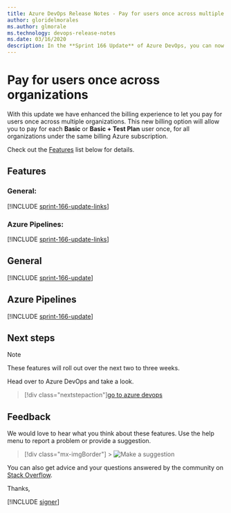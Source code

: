 ```yaml
---
title: Azure DevOps Release Notes - Pay for users once across multiple organizations
author: gloridelmorales
ms.author: glmorale
ms.technology: devops-release-notes
ms.date: 03/16/2020
description: In the **Sprint 166 Update** of Azure DevOps, you can now pay for users once across multiple organizations.
---
```


# Pay for users once across organizations

With this update we have enhanced the billing experience to let you pay for users once across multiple organizations. This new billing option will allow you to pay for each **Basic** or **Basic + Test Plan** user once, for all organizations under the same billing Azure subscription.

Check out the [Features](#features) list below for details.

## Features

### General:

[!INCLUDE [sprint-166-update-links](includes/general/sprint-166-update-links.md)]

### Azure Pipelines:

[!INCLUDE [sprint-166-update-links](includes/pipelines/sprint-166-update-links.md)]

## General

[!INCLUDE [sprint-166-update](includes/general/sprint-166-update.md)]

## Azure Pipelines

[!INCLUDE [sprint-166-update](includes/pipelines/sprint-166-update.md)]

## Next steps

> [!NOTE]
> These features will roll out over the next two to three weeks.

Head over to Azure DevOps and take a look.

> [!div class="nextstepaction"][go to azure devops](https://go.microsoft.com/fwlink/?LinkId=307137&campaign=o~msft~docs~product-vsts~release-notes)

## Feedback

We would love to hear what you think about these features. Use the help menu to report a problem or provide a suggestion.

> [!div class="mx-imgBorder"] > ![Make a suggestion](../media/make-a-suggestion.png)

You can also get advice and your questions answered by the community on [Stack Overflow](https://stackoverflow.com/questions/tagged/azure-devops).

Thanks,

[!INCLUDE [signer](includes/signer/signer.md)]
